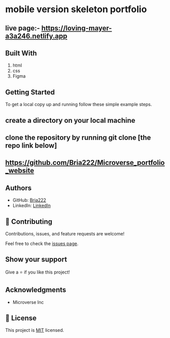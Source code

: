 #  mobile version skeleton portfolio
## live page:- https://loving-mayer-a3a246.netlify.app

## Built With

1. html
2. css
3. Figma

## Getting Started

To get a local copy up and running follow these simple example steps.

## create a directory on your local machine 
## clone the repository by running git clone [the repo link below]
## https://github.com/Bria222/Microverse_portfolio_website

## Authors

- GitHub: [Bria222](https://github.com/Bria222)
- LinkedIn: [LinkedIn](www.linkedin.com/in/brian-nyachae-b99492232)




## 🤝 Contributing

Contributions, issues, and feature requests are welcome!

Feel free to check the [issues page](../../issues/).

## Show your support

Give a ⭐️ if you like this project!

## Acknowledgments

- Microverse Inc

## 📝 License

This project is [MIT](./MIT.md) licensed.
